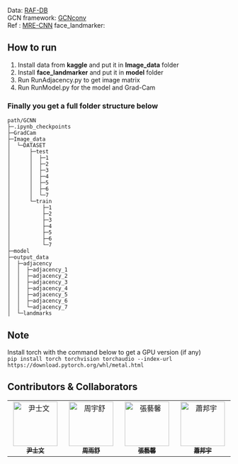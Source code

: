 
Data: [RAF-DB](https://www.kaggle.com/datasets/shuvoalok/raf-db-dataset) <br/>
GCN framework: [GCNconv](https://arxiv.org/pdf/1609.02907) <br/>
Ref : [MRE-CNN](https://arxiv.org/pdf/1807.10575)
face_landmarker: [](https://huggingface.co/lithiumice/models_hub/blob/8a7b241f38e33d194a06f881a1211b3e7eda4edd/face_landmarker.task)
## How to run
1. Install data from **kaggle** and put it in **Image_data** folder 
2. Install **face_landmarker** and put it in **model** folder
2. Run RunAdjacency.py to get image matrix
3. Run RunModel.py for the model and Grad-Cam

### Finally you get a full folder structure below
```
path/GCNN
├─.ipynb_checkpoints
├─GradCam
├─Image_data
│  └─DATASET
│      ├─test
│      │  ├─1
│      │  ├─2
│      │  ├─3
│      │  ├─4
│      │  ├─5
│      │  ├─6
│      │  └─7
│      └─train
│          ├─1
│          ├─2
│          ├─3
│          ├─4
│          ├─5
│          ├─6
│          └─7
├─model
├─output_data
│  ├─adjacency
│  │  ├─adjacency_1
│  │  ├─adjacency_2
│  │  ├─adjacency_3
│  │  ├─adjacency_4
│  │  ├─adjacency_5
│  │  ├─adjacency_6
│  │  └─adjacency_7
│  └─landmarks
```
## Note
Install torch with the command below to get a GPU version (if any)<br/>
`pip install torch torchvision torchaudio --index-url https://download.pytorch.org/whl/metal.html` <br/>


## Contributors & Collaborators

<table>
  <tbody>
      <td align="center" valign="top" width="14.28%"><a href="https://github.com/hihisw"><img src="https://avatars.githubusercontent.com/u/91866927?v=4" width="100px;" alt="尹士文"/><br /><sub><b>尹士文</b></sub></a>
      <td align="center" valign="top" width="14.28%"><a href="https://github.com/cys0107"><img src="https://avatars.githubusercontent.com/u/91866945?v=4" width="100px;" alt="周宇舒"/><br /><sub><b>周雨舒</b></sub></a>
      <td align="center" valign="top" width="14.28%"><a href="https://github.com/hsin6"><img src="https://avatars.githubusercontent.com/u/91867022?v=4" width="100px;" alt="張藝馨"/><br /><sub><b>張藝馨</b></sub></a>
      <td align="center" valign="top" width="14.28%"><a href="https://github.com/bunnnn1002"><img src="https://avatars.githubusercontent.com/u/91866935?v=4" width="100px;" alt="蕭邦宇"/><br /><sub><b>蕭邦宇</b></sub></a>
  </tbody>
</table>